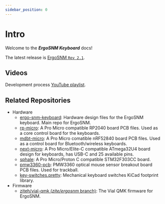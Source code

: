 ```yaml
---
sidebar_position: 0
---
```


# Intro

Welcome to the ***ErgoSNM Keyboard*** docs!

The latest release is [ErgoSNM `Rev 2.1`](https://github.com/siderakb/ergo-snm-keyboard/wiki/Document-for-Rev-2.X).

## Videos

Development process [YouTube playlist](https://youtube.com/playlist?list=PL1kBTdTo-vGbdUH9_YovZvkGXuNMB03fa).

## Related Repositories

- Hardware
  - [ergo-snm-keyboard](https://github.com/siderakb/ergo-snm-keyboard): Hardware design files for the ErgoSNM keyboard. Main repo for ErgoSNM.
  - [rp-micro](https://github.com/siderakb/rp-micro): A Pro Micro compatible RP2040 board PCB files. Used as a core control board for the keyboards.
  - [mdbt-micro](https://github.com/siderakb/mdbt-micro): A Pro Micro comatible nRF52840 board PCB files. Used as a control board for Bluetooth/wireless keyboards.
  - [next-micro](https://github.com/siderakb/next-micro): A Pro Micro/Elite-C compatible ATmega32U4 board design for keyboards, has USB-C and 25 available pins.
  - [sphale](https://github.com/siderakb/sphale): A Pro Micro/Proton C compatible STM32F303CC board.
  - [pmw3360-pcb](https://github.com/siderakb/pmw3360-pcb): PMW3360 optical mouse sensor breakout board PCB files. Used for trackball.
  - [key-switches.pretty](https://github.com/siderakb/key-switches.pretty): Mechanical keyboard switches KiCad footprint library.
- Firmware
  - [ziteh/vial-qmk (*zite/ergosnm* branch)](https://github.com/siderakb/vial-qmk/tree/siderakb/ergosnm/keyboards/zite/ergosnm): The Vial QMK firmware for ErgoSNM.